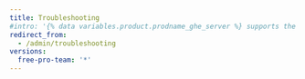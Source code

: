 ```yaml
---
title: Troubleshooting 
#intro: '{% data variables.product.prodname_ghe_server %} supports the same powerful API available on {% data variables.product.prodname_dotcom_the_website %} as well as its own set of API endpoints.'
redirect_from:
  - /admin/troubleshooting
versions:
  free-pro-team: '*'
---
```

